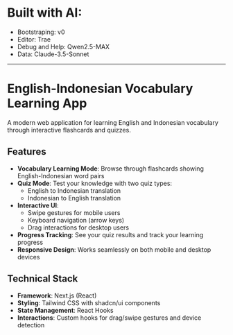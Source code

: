# Built with AI:
- Bootstraping: v0
- Editor: Trae
- Debug and Help: Qwen2.5-MAX
- Data: Claude-3.5-Sonnet

---

# English-Indonesian Vocabulary Learning App

A modern web application for learning English and Indonesian vocabulary through interactive flashcards and quizzes.

## Features

- **Vocabulary Learning Mode**: Browse through flashcards showing English-Indonesian word pairs
- **Quiz Mode**: Test your knowledge with two quiz types:
    - English to Indonesian translation
    - Indonesian to English translation
- **Interactive UI**:
    - Swipe gestures for mobile users
    - Keyboard navigation (arrow keys)
    - Drag interactions for desktop users
- **Progress Tracking**: See your quiz results and track your learning progress
- **Responsive Design**: Works seamlessly on both mobile and desktop devices

## Technical Stack

- **Framework**: Next.js (React)
- **Styling**: Tailwind CSS with shadcn/ui components
- **State Management**: React Hooks
- **Interactions**: Custom hooks for drag/swipe gestures and device detection